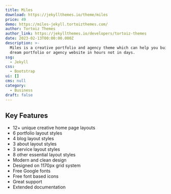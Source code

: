 ```yaml
---
title: Miles
download: https://jekyllthemes.io/theme/miles
price: 49
demo: https://miles-jekyll.tortoizthemes.com/
author: Tortoiz Themes
author_link: https://jekyllthemes.io/developers/tortoiz-themes
date: 2023-02-13T00:00:00.000Z
description: >-
  Miles is a creative portfolio and agency theme which can help you build your
  dream portfolio or agency website in hours not in days.
ssg:
  - Jekyll
css:
  - Bootstrap
ui: []
cms: null
category:
  - Business
draft: false
---
```

## Key Features

- 12+ unique creative home page layouts
- 6 portfolio layout styles
- 4 blog layout styles
- 3 about layout styles
- 3 service layout styles
- 8 other essential layout styles
- Modern and clean design
- Designed on 1170px grid system
- Free Google fonts
- Free font based icons
- Great support
- Extended documentation

